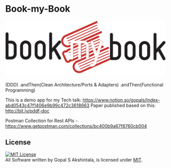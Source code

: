 # Book-my-Book

![](docs/book-my-book-mine.png)

(DDD)
    .andThen(Clean Architecture/Ports & Adapters)
        .andThen(Functional Programming)
        
This is a demo app for my Tech talk: https://www.notion.so/gopals/Index-abd0543c47f1406e9b99c472c3618663
Paper published based on this: http://bit.ly/pddf-doc 

Postman Collection for Rest APIs - https://www.getpostman.com/collections/bc400b9a67f8760cb004

## License
<a rel="license" href="https://opensource.org/licenses/MIT">
<img alt="MIT License" 
style="border-width:0" src="https://upload.wikimedia.org/wikipedia/commons/thumb/0/0c/MIT_logo.svg/800px-MIT_logo.svg.png" width="88" height="31"/></a><br/>
All Software written by Gopal S Akshintala, is licensed under <a rel="license" href="https://opensource.org/licenses/MIT">MIT</a>.